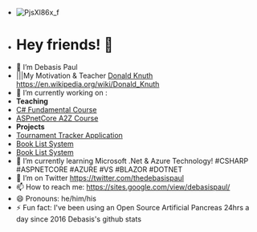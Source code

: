 - ![PjsXl86x_f](https://user-images.githubusercontent.com/8848622/133393437-5b634d45-a202-4869-8860-63c004562b39.jpg)
- <h1>Hey friends! 👋</h1> 
- 🔭 I’m Debasis Paul
-  |||My Motivation & Teacher [Donald Knuth](https://cs.stanford.edu/~knuth/) https://en.wikipedia.org/wiki/Donald_Knuth
- 🔭 I’m currently working on :
- <b>Teaching</b>
- [C# Fundamental Course](https://github.com/DebasisPaul/CsharpWithDebasisPaul)
- [ASPnetCore A2Z Course](https://github.com/DebasisPaul/ASPnetCoreWithDebasisPaul)
- <b>Projects</b>
- [Tournament Tracker Application](https://github.com/DebasisPaul/TournamentTracker)
- [Book List System](https://github.com/DebasisPaul/BookListMVC)
- [Book List System](https://github.com/DebasisPaul/BookListRazor)
- 🌱 I’m currently learning Microsoft .Net & Azure Technology! #CSHARP #ASPNETCORE #AZURE #VS #BLAZOR #DOTNET 
- 🤔 I’m on Twitter https://twitter.com/thedebasispaul
- 📫 How to reach me: https://sites.google.com/view/debasispaul/
- 😄 Pronouns: he/him/his
- ⚡ Fun fact: I've been using an Open Source Artificial Pancreas 24hrs a day since 2016 Debasis's github stats
